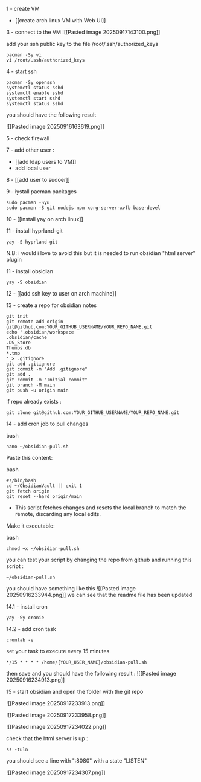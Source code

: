 1 - create VM
- [[create arch linux VM with Web UI]]

3 - connect to the VM 
![[Pasted image 20250917143100.png]]


add your ssh public key to the file /root/.ssh/authorized_keys

```
pacman -Sy vi
vi /root/.ssh/authorized_keys
```


4 - start ssh
```
pacman -Sy openssh
systemctl status sshd
systemctl enable sshd
systemctl start sshd
systemctl status sshd
```

you should have the following result

![[Pasted image 20250916163619.png]]

5 - check firewall 

7 - add other user : 
- [[add ldap users to VM]]
- add local user

8 - [[add user to sudoer]]

9 - iystall pacman packages

```
sudo pacman -Syu
sudo pacman -S git nodejs npm xorg-server-xvfb base-devel
```

10 - [[install yay on arch linux]]

11 - install hyprland-git

```
yay -S hyprland-git
```
N.B: i would i love to avoid this but it is needed to run obsidian "html server" plugin

11 - install obsidian

```
yay -S obsidian
```

12 - [[add ssh key to user on arch machine]]

13 - create a repo for obsidian notes

```
git init
git remote add origin git@github.com:YOUR_GITHUB_USERNAME/YOUR_REPO_NAME.git
echo '.obsidian/workspace
.obsidian/cache
.DS_Store
Thumbs.db
*.tmp
' > .gitignore
git add .gitignore
git commit -m "Add .gitignore"
git add .
git commit -m "Initial commit"
git branch -M main
git push -u origin main
```

if repo already exists :

```
git clone git@github.com:YOUR_GITHUB_USERNAME/YOUR_REPO_NAME.git
```

14 - add cron job to pull changes

bash

```
nano ~/obsidian-pull.sh
```

Paste this content:

bash

```
#!/bin/bash
cd ~/ObsidianVault || exit 1
git fetch origin
git reset --hard origin/main
```

- This script fetches changes and resets the local branch to match the remote, discarding any local edits.

Make it executable:

bash

```
chmod +x ~/obsidian-pull.sh
```

you can test your script by changing the repo from github  and running this script : 

```
~/obsidian-pull.sh
```

you should have something like this
![[Pasted image 20250916233944.png]]
we can see that the readme file has been updated

14.1 - install cron

```
yay -Sy cronie
```

14.2 - add cron task 
```
crontab -e
```

set your task to execute every 15 minutes
```
*/15 * * * * /home/{YOUR_USER_NAME}/obsidian-pull.sh
```

then save and you should have the following result : 
![[Pasted image 20250916234913.png]]

15 - start obsidian and open the folder with the git repo 

![[Pasted image 20250917233913.png]]

![[Pasted image 20250917233958.png]]

![[Pasted image 20250917234022.png]]

check that the html server is up :

```
ss -tuln
```

you should see a line with ":8080" with a state "LISTEN"

![[Pasted image 20250917234307.png]]